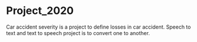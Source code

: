 # Project_2020
Car accident severity is a project to define losses in car accident.
Speech to text and text to speech project is to convert one to another.
